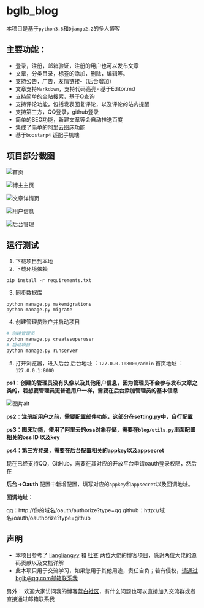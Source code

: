 # bglb_blog

本项目是基于`python3.6`和`Django2.2`的多人博客

## 主要功能：
- 登录，注册，邮箱验证，注册的用户也可以发布文章
- 文章，分类目录，标签的添加，删除，编辑等。
- 支持公告，广告，友情链接-（后台增加）
- 文章支持`Markdown`，支持代码高亮- 基于Editor.md
- 支持简单的全站搜索，基于Q查询
- 支持评论功能，包括发表回复评论，以及评论的站内提醒
- 支持第三方，QQ登录，github登录
- 简单的SEO功能，新建文章等会自动推送百度
- 集成了简单的阿里云图床功能
- 基于`boostarp4` 适配手机端

## 项目部分截图

![首页](https://blog.bglb.work/img/image-20200722172712277.png?x-oss-process=style/blog_img)



![博主主页](https://blog.bglb.work/img/1595410458768.png?x-oss-process=style/blog_img)



![文章详情页](https://blog.bglb.work/img/1595410549486.png?x-oss-process=style/blog_img)



![用户信息](https://blog.bglb.work/img/1595410713670.png?x-oss-process=style/blog_img)



![后台管理](https://blog.bglb.work/img/1595410611312.png?x-oss-process=style/blog_img)





## 运行测试

 1. 下载项目到本地
 2. 下载环境依赖

```shell
pip install -r requirements.txt

```

3. 同步数据库
```shell
python manage.py makemigrations
python manage.py migrate

```

4. 创建管理员账户并启动项目
 ```bash
 # 创建管理员
 python manage.py createsuperuser
 # 启动项目
 python manage.py runserver
 ```

5. 打开浏览器，进入后台
后台地址 ：`127.0.0.1:8000/admin`
首页地址 ：`127.0.0.1:8000`

**ps1：创建的管理员没有头像以及其他用户信息，因为管理员不会参与发布文章之类的，若想要管理员更普通用户一样，需要在后台添加管理员的基本信息**

![图片alt](https://blog.bglb.work/img/1595410837081.png?x-oss-process=style/blog_img)

**ps2：注册新用户之前，需要配置邮件功能，这部分在setting.py中，自行配置**

**ps3：图床功能，使用了阿里云的oss对象存储，需要在`blog/utils.py`里面配置相关的oss ID 以及key**

**ps4：第三方登录，需要在后台配置相关的appkey以及appsecret**

现在已经支持QQ，GitHub，需要在其对应的开放平台申请oauth登录权限，然后在 

**后台->Oauth** 配置中新增配置，填写对应的`appkey`和`appsecret`以及回调地址。  

**回调地址：**

qq：http://你的域名/oauth/authorize?type=qq
github：http://域名/oauth/oauthorize?type=github

## 声明

- 本项目参考了 [liangliangyy](https://github.com/liangliangyy/DjangoBlog) 和 [杜赛](https://github.com/stacklens/django_blog_tutorial/tree/master/md) 两位大佬的博客项目，感谢两位大佬的源码贡献以及文档详解
- 此本项只用于交流学习，如果您用于其他用途，责任自负；若有侵权，请通过bglb@qq.com邮箱联系我



另外： 欢迎大家访问我的博客[蓝白社区](https://blog.bglb.work)，有什么问题也可以直接加入交流群或者直接通过邮箱联系我

